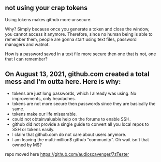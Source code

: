 ## not using your crap tokens
Using tokens makes github more unsecure.

Why? Simply because once you generate a token and close the window, you cannot access it anymore. Therefore, since no human being is able to remember them, people are gonna start using text files, password managers and watnot.

How is a password saved in a text file more secure then one that is not, one that I can remember?

## On August 13, 2021, github.com created a total mess and I'm outta here. Here is why:
- tokens are just long passwords, which I already was using. No improvements, only headaches.
- tokens are not more secure then passwords since they are basically the same.
- tokens make our life misearable.
- could not obtainvaluable help on the forums to enable SSH.
- github did not provide a single guide to convert all you local repos to SSH or tokens easily.
- I claim that github.com do not care about users anymore.
- I am leaving the multi-million$ github "community". Oh wait isn't that owned by M$?

repo moved here https://github.com/audioscavenger/7zTester
